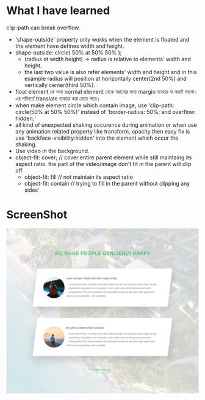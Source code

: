 # What I have learned

clip-path can break overflow.

-  'shape-outside' property only works when the element is floated and the element have defines width and height.
-  shape-outside: circle(
   50% at 50% 50%
   );
   -  (radius at width height) -> radius is relative to elements' width and height.
   -  the last two value is also refer elements' width and height and in this example radius will position at horizontally center(2nd 50%) and vertically center(third 50%).
-  float element কে অন্য normal element থেকে সরানোর জন্য margin ব্যবহার না করাই ভালো। এর পরিবর্তে translate ব্যবহার করা যেতে পারে।
-  when make element circle which contain image, use 'clip-path: circle(50% at 50% 50%)' instead of 'border-radius: 50%; and overflow: hidden;'
-  all kind of unexpected shaking occurence during animation or when use any animation related property like transform, opacity then easy fix is use 'backface-visibility:hidden' into the element which occur the shaking.
-  Use video in the background.
-  object-fit: cover; // cover entire parent element while still maintaing its aspect ratio. the part of the video/image don't fit in the parent will clip off
   -  object-fit: fill // not maintain its aspect ratio
   -  object-fit: contain // trying to fill in the parent without clipping any sides'

# ScreenShot

![](./img/screenshot.png)
